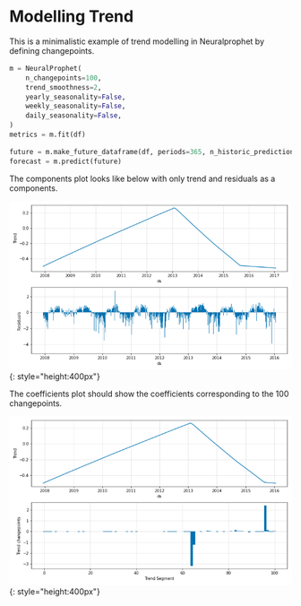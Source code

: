 # Modelling Trend

This is a minimalistic example of trend modelling in Neuralprophet by defining changepoints.
 
```python
m = NeuralProphet(
    n_changepoints=100,
    trend_smoothness=2,
    yearly_seasonality=False,
    weekly_seasonality=False,
    daily_seasonality=False,
)
metrics = m.fit(df)

```

```python
future = m.make_future_dataframe(df, periods=365, n_historic_predictions=len(df))
forecast = m.predict(future)
```

The components plot looks like below with only trend and residuals as a components.

![plot-comp-1](../images/plot_comp_trend_1.png){: style="height:400px"}

The coefficients plot should show the coefficients corresponding to the 100 changepoints.

![plot-param-1](../images/plot_param_trend_1.png){: style="height:400px"}

